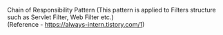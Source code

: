 Chain of Responsibility Pattern (This pattern is applied to Filters structure such as Servlet Filter, Web Filter etc.) <br>
(Reference - https://always-intern.tistory.com/1)
